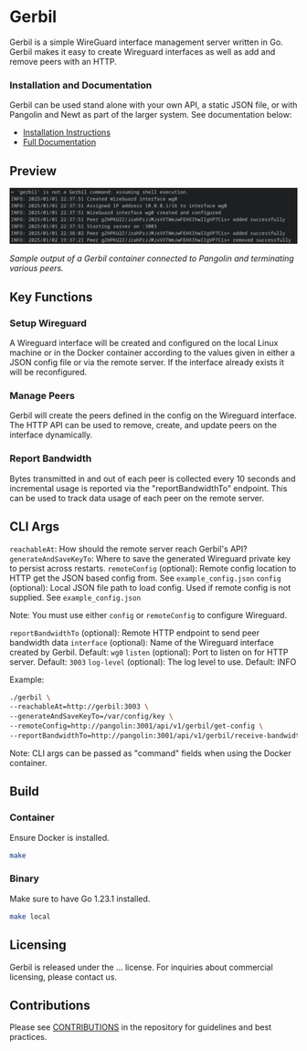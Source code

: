 # Gerbil

Gerbil is a simple WireGuard interface management server written in Go. Gerbil makes it easy to create Wireguard interfaces as well as add and remove peers with an HTTP.

### Installation and Documentation

Gerbil can be used stand alone with your own API, a static JSON file, or with Pangolin and Newt as part of the larger system. See documentation below:

-   [Installation Instructions](https://docs.fossorial.io)
-   [Full Documentation](https://docs.fossorial.io)

## Preview

<img src="public/screenshots/preview.png" alt="Preview"/>

_Sample output of a Gerbil container connected to Pangolin and terminating various peers._

## Key Functions

### Setup Wireguard

A Wireguard interface will be created and configured on the local Linux machine or in the Docker container according to the values given in either a JSON config file or via the remote server. If the interface already exists it will be reconfigured.

### Manage Peers

Gerbil will create the peers defined in the config on the Wireguard interface. The HTTP API can be used to remove, create, and update peers on the interface dynamically.

### Report Bandwidth

Bytes transmitted in and out of each peer is collected every 10 seconds and incremental usage is reported via the "reportBandwidthTo" endpoint. This can be used to track data usage of each peer on the remote server.

## CLI Args

`reachableAt`: How should the remote server reach Gerbil's API?
`generateAndSaveKeyTo`: Where to save the generated Wireguard private key to persist across restarts.
`remoteConfig` (optional): Remote config location to HTTP get the JSON based config from. See `example_config.json`
`config` (optional): Local JSON file path to load config. Used if remote config is not supplied. See `example_config.json`

Note: You must use either `config` or `remoteConfig` to configure Wireguard.

`reportBandwidthTo` (optional): Remote HTTP endpoint to send peer bandwidth data
`interface` (optional): Name of the Wireguard interface created by Gerbil. Default: `wg0`
`listen` (optional): Port to listen on for HTTP server. Default: `3003`
`log-level` (optional): The log level to use. Default: INFO

Example:

```bash
./gerbil \
--reachableAt=http://gerbil:3003 \
--generateAndSaveKeyTo=/var/config/key \
--remoteConfig=http://pangolin:3001/api/v1/gerbil/get-config \
--reportBandwidthTo=http://pangolin:3001/api/v1/gerbil/receive-bandwidth \
```

Note: CLI args can be passed as "command" fields when using the Docker container.

## Build

### Container 

Ensure Docker is installed.

```bash
make
```

### Binary

Make sure to have Go 1.23.1 installed.

```bash
make local
```

## Licensing

Gerbil is released under the ... license. For inquiries about commercial licensing, please contact us.

## Contributions

Please see [CONTRIBUTIONS](./CONTRIBUTIONS.md) in the repository for guidelines and best practices.